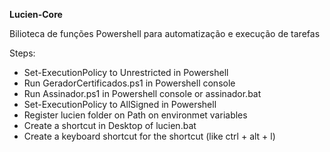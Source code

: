 <b>Lucien-Core</b>

<p>Bilioteca de funções Powershell para automatização e execução de tarefas</p>

<p>
Steps:
<ul>
    <li>Set-ExecutionPolicy to Unrestricted in Powershell</li>
    <li>Run GeradorCertificados.ps1 in Powershell console</li>
    <li>Run Assinador.ps1 in Powershell console or assinador.bat</li> 
    <li>Set-ExecutionPolicy to AllSigned in Powershell</li>
    <li>Register lucien folder on Path on environmet variables</li>
    <li>Create a shortcut in Desktop of lucien.bat</li>
    <li>Create a keyboard shortcut for the shortcut (like ctrl + alt + l)</li>
</ul>
<p>